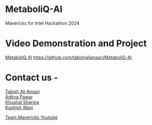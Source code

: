# MetaboliQ-AI
Mavericks for Intel Hackathon 2024

# Video Demonstration and Project
[MetaboliQ AI]()
https://github.com/tabishaliansari/MetaboliQ-AI

# Contact us -
[Tabish Ali Ansari](mailto:tabish.ansari004@yahoo.com)  
[Aditya Pawar](mailto:adityanarsing4@gmail.com)  
[Khushal Sharma](mailto:khushal088@gmail.com)  
[Kashish Wani](kashishwani7@gmail.com)  
  
[Team Mavericks Youtube](https://youtube.com/@teammavericks-00?si=Ofd6eHt7NjIW47_n)
